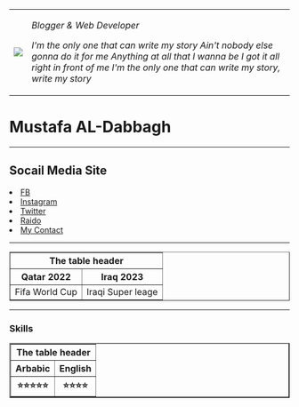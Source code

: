 <!DOCTYPE html>
<html lang="en">
<head>
    <meta charset="UTF-8">
    <title>Mustafa AL-Dabbagh</title>
</head>
<body>
    <table>
        <tr>
            <td><img src="12.pg"></td>
            <td><I>
                <dl>
                    <P>Blogger & Web Developer</P>
                    <I> I'm the only one that can write my story 
                        Ain't nobody else gonna do it for me 
                        Anything at all that I wanna be
                        I got it all right in front of me
                        I'm the only one that can write my story, write my story</I>
                </dl>
            </I></td>
        </tr>
    </table>
<h1>Mustafa AL-Dabbagh</h1>
<HR></HR>
<H2>Socail Media Site</H2>
<li><a href="http://www.fb.com">FB</a></li>
<li><a href="Instgram.com">Instagram</a></li>
<li><a href="Twittwe">Twitter</a> </li>
<li> <a href="Iraqi raido.html">Raido</a></li>
<LI><a href="Contact Me.html">My Contact</a></LI>
<hr>
<table border="1">
    <tr><th colspan="2">The table header</th></tr>
    <th>Qatar 2022</th>
    <th>Iraq 2023</th>
    <tbody>    <tr>
        <td>Fifa World Cup</td>
        <td>Iraqi Super leage</td></tr></tbody>
</table>
<hr>
<h3>Skills</h3>
<table border="2">
    <tr><th colspan="2">The table header</th></tr>
    <th>Arbabic</th>
    <th>English</th>
    <tbody><th>⭐⭐⭐⭐⭐</th>
    <th>⭐⭐⭐⭐</th></tbody>
</table>
</body>
</html>
